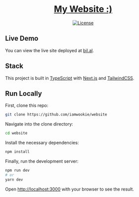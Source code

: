<a href="https://bil.al">
    <h1 align="center">My Website :)</h1>
</a>

<p align="center">
    <a href="https://github.com/iamwookie/website/blob/main/LICENSE">
        <img alt="License" src="https://img.shields.io/github/license/iamwookie/website" />
    </a>
</p>

## Live Demo

You can view the live site deployed at [bil.al](https://bil.al).

## Stack

This project is built in [TypeScript](https://www.typescriptlang.org/) with [Next.js](https://nextjs.org/) and [TailwindCSS](https://tailwindcss.com/).

## Run Locally

First, clone this repo:

```bash
git clone https://github.com/iamwookie/website
```

Navigate into the clone directory:

```bash
cd website
```

Install the necessary dependencies:

```bash
npm install
```

Finally, run the development server:

```bash
npm run dev
# or
yarn dev
```

Open [http://localhost:3000](http://localhost:3000) with your browser to see the result.
